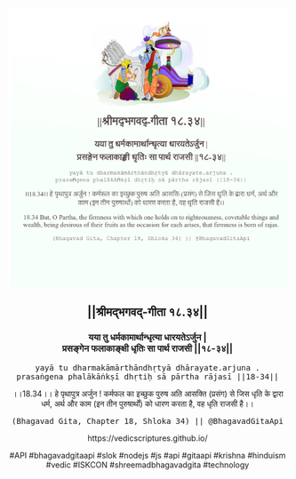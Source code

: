 <img src="../../asset/BG_18_34.png"/>
<center><h2>||श्रीमद्‍भगवद्‍-गीता १८.३४||</h2>
<h3>यया तु धर्मकामार्थान्धृत्या धारयतेऽर्जुन |<br/>प्रसङ्गेन फलाकाङ्क्षी धृतिः सा पार्थ राजसी ||१८-३४||</h3>
<pre>yayā tu dharmakāmārthāndhṛtyā dhārayate.arjuna .<br/>prasaṅgena phalākāṅkṣī dhṛtiḥ sā pārtha rājasī ||18-34||</pre>
<p>।।18.34।। हे पृथापुत्र अर्जुन ! कर्मफल का इच्छुक पुरुष अति आसक्ति (प्रसंग) से जिस धृति के द्वारा धर्म, अर्थ और काम (इन तीन पुरुषार्थों) को धारण करता है, वह धृति राजसी है।।</p>
<pre>(Bhagavad Gita, Chapter 18, Shloka 34) || @BhagavadGitaApi</pre><p>https://vedicscriptures.github.io/</p><p>#API #bhagavadgitaapi #slok #nodejs #js #api #gitaapi #krishna #hinduism #vedic #ISKCON #shreemadbhagavadgita #technology</p></center>